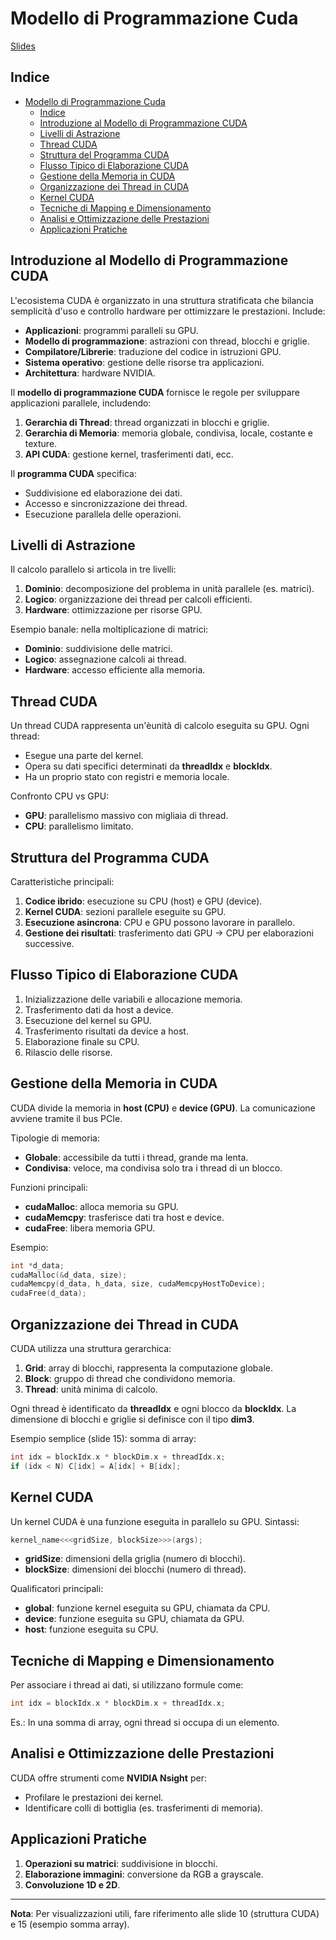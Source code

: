 # Modello di Programmazione Cuda

[Slides](../Slide/Tosi/Shorts/[ITA]%202.1%20-%20Modello%20di%20Programmazione%20CUDA%20(Short%20Version).pdf)

## Indice

- [Modello di Programmazione Cuda](#modello-di-programmazione-cuda)
  - [Indice](#indice)
  - [Introduzione al Modello di Programmazione CUDA](#introduzione-al-modello-di-programmazione-cuda)
  - [Livelli di Astrazione](#livelli-di-astrazione)
  - [Thread CUDA](#thread-cuda)
  - [Struttura del Programma CUDA](#struttura-del-programma-cuda)
  - [Flusso Tipico di Elaborazione CUDA](#flusso-tipico-di-elaborazione-cuda)
  - [Gestione della Memoria in CUDA](#gestione-della-memoria-in-cuda)
  - [Organizzazione dei Thread in CUDA](#organizzazione-dei-thread-in-cuda)
  - [Kernel CUDA](#kernel-cuda)
  - [Tecniche di Mapping e Dimensionamento](#tecniche-di-mapping-e-dimensionamento)
  - [Analisi e Ottimizzazione delle Prestazioni](#analisi-e-ottimizzazione-delle-prestazioni)
  - [Applicazioni Pratiche](#applicazioni-pratiche)

## Introduzione al Modello di Programmazione CUDA

L'ecosistema CUDA è organizzato in una struttura stratificata che bilancia semplicità d'uso e controllo hardware per ottimizzare le prestazioni. Include:
- **Applicazioni**: programmi paralleli su GPU.
- **Modello di programmazione**: astrazioni con thread, blocchi e griglie.
- **Compilatore/Librerie**: traduzione del codice in istruzioni GPU.
- **Sistema operativo**: gestione delle risorse tra applicazioni.
- **Architettura**: hardware NVIDIA.

Il **modello di programmazione CUDA** fornisce le regole per sviluppare applicazioni parallele, includendo:
1. **Gerarchia di Thread**: thread organizzati in blocchi e griglie.
2. **Gerarchia di Memoria**: memoria globale, condivisa, locale, costante e texture.
3. **API CUDA**: gestione kernel, trasferimenti dati, ecc.

Il **programma CUDA** specifica:
- Suddivisione ed elaborazione dei dati.
- Accesso e sincronizzazione dei thread.
- Esecuzione parallela delle operazioni.

## Livelli di Astrazione
Il calcolo parallelo si articola in tre livelli:
1. **Dominio**: decomposizione del problema in unità parallele (es. matrici).
2. **Logico**: organizzazione dei thread per calcoli efficienti.
3. **Hardware**: ottimizzazione per risorse GPU.

Esempio banale: nella moltiplicazione di matrici:
- **Dominio**: suddivisione delle matrici.
- **Logico**: assegnazione calcoli ai thread.
- **Hardware**: accesso efficiente alla memoria.

## Thread CUDA
Un thread CUDA rappresenta un'èunità di calcolo eseguita su GPU. Ogni thread:
- Esegue una parte del kernel.
- Opera su dati specifici determinati da **threadIdx** e **blockIdx**.
- Ha un proprio stato con registri e memoria locale.

Confronto CPU vs GPU:
- **GPU**: parallelismo massivo con migliaia di thread.
- **CPU**: parallelismo limitato.

## Struttura del Programma CUDA
Caratteristiche principali:
1. **Codice ibrido**: esecuzione su CPU (host) e GPU (device).
2. **Kernel CUDA**: sezioni parallele eseguite su GPU.
3. **Esecuzione asincrona**: CPU e GPU possono lavorare in parallelo.
4. **Gestione dei risultati**: trasferimento dati GPU → CPU per elaborazioni successive.

## Flusso Tipico di Elaborazione CUDA
1. Inizializzazione delle variabili e allocazione memoria.
2. Trasferimento dati da host a device.
3. Esecuzione del kernel su GPU.
4. Trasferimento risultati da device a host.
5. Elaborazione finale su CPU.
6. Rilascio delle risorse.

## Gestione della Memoria in CUDA
CUDA divide la memoria in **host (CPU)** e **device (GPU)**. La comunicazione avviene tramite il bus PCIe.

Tipologie di memoria:
- **Globale**: accessibile da tutti i thread, grande ma lenta.
- **Condivisa**: veloce, ma condivisa solo tra i thread di un blocco.

Funzioni principali:
- **cudaMalloc**: alloca memoria su GPU.
- **cudaMemcpy**: trasferisce dati tra host e device.
- **cudaFree**: libera memoria GPU.

Esempio:
```c
int *d_data;
cudaMalloc(&d_data, size);
cudaMemcpy(d_data, h_data, size, cudaMemcpyHostToDevice);
cudaFree(d_data);
```

## Organizzazione dei Thread in CUDA
CUDA utilizza una struttura gerarchica:
1. **Grid**: array di blocchi, rappresenta la computazione globale.
2. **Block**: gruppo di thread che condividono memoria.
3. **Thread**: unità minima di calcolo.

Ogni thread è identificato da **threadIdx** e ogni blocco da **blockIdx**. La dimensione di blocchi e griglie si definisce con il tipo **dim3**.

Esempio semplice (slide 15): somma di array:
```c
int idx = blockIdx.x * blockDim.x + threadIdx.x;
if (idx < N) C[idx] = A[idx] + B[idx];
```

## Kernel CUDA
Un kernel CUDA è una funzione eseguita in parallelo su GPU. Sintassi:
```c
kernel_name<<<gridSize, blockSize>>>(args);
```
- **gridSize**: dimensioni della griglia (numero di blocchi).
- **blockSize**: dimensioni dei blocchi (numero di thread).

Qualificatori principali:
- **__global__**: funzione kernel eseguita su GPU, chiamata da CPU.
- **__device__**: funzione eseguita su GPU, chiamata da GPU.
- **__host__**: funzione eseguita su CPU.

## Tecniche di Mapping e Dimensionamento
Per associare i thread ai dati, si utilizzano formule come:
```c
int idx = blockIdx.x * blockDim.x + threadIdx.x;
```
Es.: In una somma di array, ogni thread si occupa di un elemento.

## Analisi e Ottimizzazione delle Prestazioni
CUDA offre strumenti come **NVIDIA Nsight** per:
- Profilare le prestazioni dei kernel.
- Identificare colli di bottiglia (es. trasferimenti di memoria).

## Applicazioni Pratiche
1. **Operazioni su matrici**: suddivisione in blocchi.
2. **Elaborazione immagini**: conversione da RGB a grayscale.
3. **Convoluzione 1D e 2D**.

---

**Nota**: Per visualizzazioni utili, fare riferimento alle slide 10 (struttura CUDA) e 15 (esempio somma array).

